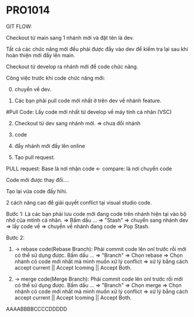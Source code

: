 # PRO1014

GIT FLOW: 

Checkout từ main sang 1 nhánh mới và đặt tên là dev.

Tất cả các chức năng mới đều phải được đẩy vào dev để kiểm tra lại sau khi hoàn thiện mới đẩy lên main.

Checkout từ develop ra nhánh mới để code chức năng.

Công việc trước khi code chức năng mới:

0. chuyển về dev.

1. Các bạn phải pull code mới nhất ở trên dev về nhánh feature.

#Pull Code: Lấy code mới nhất từ develop về máy tính cá nhân (VSC)

2. Checkout từ dev sang nhánh mới. => chưa đổi nhánh

3. code

4. đẩy nhánh mới đấy lên online

5. Tạo pull request. 

PULL request: Base là nơi nhận code <- compare: là nơi chuyển code

Code mới được thay đổi....

Tạo lại vừa code đấy hihi.

2 cách nâng cao để giải quyết conflict tại visual studio code.

Bước 1: Là các bạn phải lưu code mới đang code trên nhánh hiện tại vào bộ nhớ của mtinh cá nhân. 
=> Bấm dấu ... => "Stash" => chuyển sang nhánh dev => lấy code về => chuyển về nhánh đang code => Pop Stash.

Bước 2: 

1. -> rebase code(Rebase Branch): Phải commit code lên onl trước rồi mới có thể sử dụng được. Bấm dấu ... => "Branch" => Chọn rebase => Chọn nhánh có code mới nhất mà mình muốn xử lý conflict => xử lý bằng cách accept current || Accept Icoming || Accept Both.   

2. -> merge code(Merge Branch): Phải commit code lên onl trước rồi mới có thể sử dụng được.  Bấm dấu ... => "Branch" => Chọn merge => Chọn nhánh có code mới nhất mà mình muốn xử lý conflict => xử lý bằng cách accept current || Accept Icoming || Accept Both.   


AAAABBBBCCCCDDDDD
